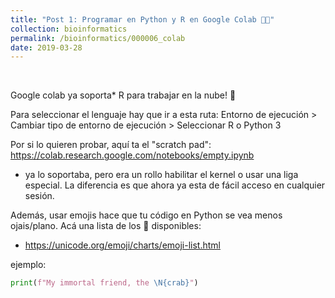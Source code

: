 ```yaml
---
title: "Post 1: Programar en Python y R en Google Colab 👩‍💻"
collection: bioinformatics
permalink: /bioinformatics/000006_colab
date: 2019-03-28
---
```


&nbsp;


Google colab ya soporta* R para trabajar en la nube! 🥳

Para seleccionar el lenguaje hay que ir a esta ruta:
Entorno de ejecución >  Cambiar tipo de entorno de ejecución  > Seleccionar R o Python 3

Por si lo quieren probar, aquí ta el "scratch pad":
<https://colab.research.google.com/notebooks/empty.ipynb>

* ya lo soportaba, pero era un rollo habilitar el kernel o usar una liga especial. La diferencia es que ahora ya esta de fácil acceso en cualquier sesión.


Además, usar emojis hace que tu código en Python se vea menos ojais/plano. Acá una lista de los 🦠 disponibles: 
* <https://unicode.org/emoji/charts/emoji-list.html>

ejemplo:  

```python
print(f"My immortal friend, the \N{crab}")
```

